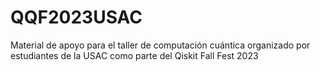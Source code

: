 # QQF2023USAC
Material de apoyo para el taller de computación cuántica organizado por estudiantes de la USAC como parte del Qiskit Fall Fest 2023
